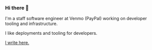 ### Hi there 👋

I'm a staff software engineer at Venmo (PayPal) working on developer tooling and infrastructure.

I like deployments and tooling for developers.

[I write here.](https://cbui.dev)

<!--
**cbui/cbui** is a ✨ _special_ ✨ repository because its `README.md` (this file) appears on your GitHub profile.

Here are some ideas to get you started:

- 🔭 I’m currently working on ...
- 🌱 I’m currently learning ...
- 👯 I’m looking to collaborate on ...
- 🤔 I’m looking for help with ...
- 💬 Ask me about ...
- 📫 How to reach me: ...
- 😄 Pronouns: ...
- ⚡ Fun fact: ...
-->
